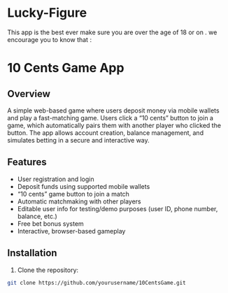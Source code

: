 # Lucky-Figure
This app is the best ever
make sure you are over the age of 18 or on .
we encourage you to know that :
# 10 Cents Game App

## Overview
A simple web-based game where users deposit money via mobile wallets and play a fast-matching game. Users click a “10 cents” button to join a game, which automatically pairs them with another player who clicked the button. The app allows account creation, balance management, and simulates betting in a secure and interactive way.

## Features
- User registration and login
- Deposit funds using supported mobile wallets
- “10 cents” game button to join a match
- Automatic matchmaking with other players
- Editable user info for testing/demo purposes (user ID, phone number, balance, etc.)
- Free bet bonus system
- Interactive, browser-based gameplay

## Installation
1. Clone the repository:
```bash
git clone https://github.com/yourusername/10CentsGame.git